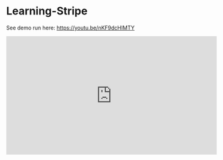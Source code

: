# Learning-Stripe

See demo run here: https://youtu.be/nKF9dcHIMTY
<iframe width="560" height="315" src="https://www.youtube.com/embed/cqebxGlIYx4" frameborder="0" allowfullscreen></iframe>
